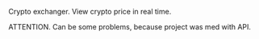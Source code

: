 Crypto exchanger. View crypto price in real time.

ATTENTION. Can be some problems, because project was med with API.
